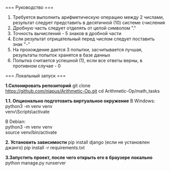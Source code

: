 === Руководство ===
1. Требуется выполнить арифметическую операцию между 2 числами, результат следует представить в десятичной (10) системе счисления
2. Дробную часть следует отделять от целой символом "."
3. Точность вычислений - 5 знаков в дробной части
4. Если результат отрицательный перед числом следует поставить знак "-"
5. На прохождение дается 3 попытки, засчитывается лучшая, результаты попыток хранятся в базе данных
6. Попытка считается успешной (1), если все ответы верны, в противном случае - 0

=== Локальный запуск === <br />

**1.Склонировать репозиторий**
git clone https://github.com/niapus/Arithmetic-Op.git
cd Arithmetic-Op/math_tasks

**1.1. Опционально подготовить виртуальное окружение**
В Windows: <br />
python3 -m venv venv <br />
venv\Scripts\activate <br />

В Debian: <br />
python3 -m venv venv <br />
source venv/bin/activate <br />

**2. Установить зависимости**
pip install django (если не установлен джанго)
pip install -r requirements.txt

**3.Запустить проект, после чего открыть его в браузере локально**
python manage.py runserver

